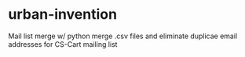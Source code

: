 # urban-invention
Mail list merge w/ python
merge .csv files and eliminate duplicae email addresses for CS-Cart mailing list
